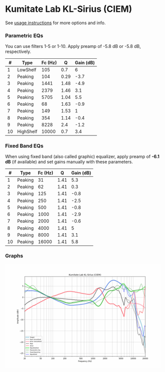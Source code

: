 # Kumitate Lab KL-Sirius (CIEM)
See [usage instructions](https://github.com/jaakkopasanen/AutoEq#usage) for more options and info.

### Parametric EQs
You can use filters 1-5 or 1-10. Apply preamp of -5.8 dB or -5.8 dB, respectively.

|   # | Type      |   Fc (Hz) |    Q |   Gain (dB) |
|-----|-----------|-----------|------|-------------|
|   1 | LowShelf  |       105 | 0.7  |         6   |
|   2 | Peaking   |       104 | 0.29 |        -3.7 |
|   3 | Peaking   |      1441 | 1.48 |        -4.9 |
|   4 | Peaking   |      2379 | 1.46 |         3.1 |
|   5 | Peaking   |      5705 | 1.04 |         5.5 |
|   6 | Peaking   |        68 | 1.63 |        -0.9 |
|   7 | Peaking   |       149 | 1.53 |         1   |
|   8 | Peaking   |       354 | 1.14 |        -0.4 |
|   9 | Peaking   |      8228 | 2.4  |        -1.2 |
|  10 | HighShelf |     10000 | 0.7  |         3.4 |

### Fixed Band EQs
When using fixed band (also called graphic) equalizer, apply preamp of **-6.1 dB** (if available) and set gains manually with these parameters.

|   # | Type    |   Fc (Hz) |    Q |   Gain (dB) |
|-----|---------|-----------|------|-------------|
|   1 | Peaking |        31 | 1.41 |         5.3 |
|   2 | Peaking |        62 | 1.41 |         0.3 |
|   3 | Peaking |       125 | 1.41 |        -0.8 |
|   4 | Peaking |       250 | 1.41 |        -2.5 |
|   5 | Peaking |       500 | 1.41 |        -0.8 |
|   6 | Peaking |      1000 | 1.41 |        -2.9 |
|   7 | Peaking |      2000 | 1.41 |        -0.6 |
|   8 | Peaking |      4000 | 1.41 |         5   |
|   9 | Peaking |      8000 | 1.41 |         3.1 |
|  10 | Peaking |     16000 | 1.41 |         5.8 |

### Graphs
![](./Kumitate%20Lab%20KL-Sirius%20(CIEM).png)
